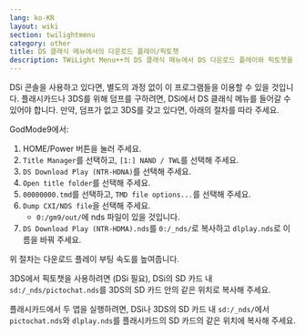 ```yaml
---
lang: ko-KR
layout: wiki
section: twilightmenu
category: other
title: DS 클래식 메뉴에서의 다운로드 플레이/픽토챗
description: TWiLight Menu++의 DS 클래식 메뉴에서 DS 다운로드 플레이와 픽토챗을 실행하는 방법
---
```


DSi 콘솔을 사용하고 있다면, 별도의 과정 없이 이 프로그램들을 이용할 수 있을 것입니다. 플래시카드나 3DS를 위해 덤프를 구하려면, DSi에서 DS 클래식 메뉴를 들어갈 수 있어야 합니다. 만약, 덤프가 없고 3DS를 갖고 있다면, 아래의 절차를 따라 주세요.

GodMode9에서:
1. HOME/Power 버튼을 눌러 주세요.
1. `Title Manager`를 선택하고, `[1:] NAND / TWL`를 선택해 주세요.
1. `DS Download Play (NTR-HDNA)`를 선택해 주세요.
1. `Open title folder`를 선택해 주세요.
1. `00000000.tmd`를 선택하고, `TMD file options...`를 선택해 주세요.
1. `Dump CXI/NDS file`을 선택해 주세요.
    - `0:/gm9/out/`에 nds 파일이 있을 것입니다.
1. `DS Download Play (NTR-HDMA).nds`를 `0:/_nds/`로 복사하고 `dlplay.nds`로 이름을 바꿔 주세요.

위 절차는 다운로드 플레이 부팅 속도를 높여줍니다.

3DS에서 픽토챗을 사용하려면 (DSi 필요), DSi의 SD 카드 내 `sd:/_nds/pictochat.nds`를 3DS의 SD 카드 안의 같은 위치로 복사해 주세요.

플래시카드에서 두 앱을 실행하려면, DSi나 3DS의 SD 카드 내 `sd:/_nds/`에서 `pictochat.nds`와 `dlplay.nds`를 플래시카드의 SD 카드의 같은 위치에 복사해 주세요.
